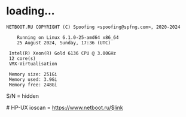 # loading...
```
NETBOOT.RU COPYRIGHT (C) Spoofing <spoofing@spfng.com>, 2020-2024

	Running on Linux 6.1.0-25-amd64 x86_64
	25 August 2024, Sunday, 17:36 (UTC)

 Intel(R) Xeon(R) Gold 6136 CPU @ 3.00GHz
 12 core(s)
 VMX-Virtualisation

 Memory size: 251Gi
 Memory used: 3.9Gi
 Memory free: 248Gi
```
S/N = hidden

\# HP-UX ioscan = https://www.netboot.ru/$link
